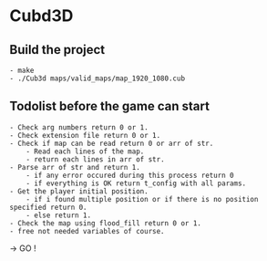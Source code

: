 # Cubd3D

## Build the project
	- make
	- ./Cub3d maps/valid_maps/map_1920_1080.cub

## Todolist before the game can start

	- Check arg numbers return 0 or 1.
	- Check extension file return 0 or 1.
	- Check if map can be read return 0 or arr of str.
		- Read each lines of the map.
		- return each lines in arr of str.
	- Parse arr of str and return 1.
		- if any error occured during this process return 0
		- if everything is OK return t_config with all params.
	- Get the player initial position.
		- if i found multiple position or if there is no position specified return 0.
		- else return 1.
	- Check the map using flood_fill return 0 or 1.
	- free not needed variables of course.
-> GO !

